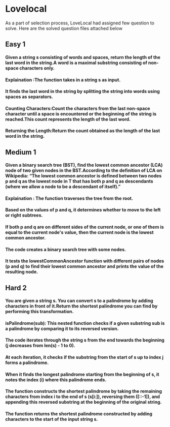 # Lovelocal
As a part of selection process, LoveLocal had assigned few question to solve. Here are the solved question files attached below
## Easy 1 
#### Given a string s consisting of words and spaces, return the length of the last word in the string.A word is a maximal substring consisting of non-space characters only.
#### Explaination :The function takes in a string s as input.
#### It finds the last word in the string by splitting the string into words using spaces as separators.
#### Counting Characters:Count the characters from the last non-space character until a space is encountered or the beginning of the string is reached.This count represents the length of the last word.
#### Returning the Length:Return the count obtained as the length of the last word in the string.

## Medium 1
#### Given a binary search tree (BST), find the lowest common ancestor (LCA) node of two given nodes in the BST.According to the definition of LCA on Wikipedia: “The lowest common ancestor is defined between two nodes p and q as the lowest node in T that has both p and q as descendants (where we allow a node to be a descendant of itself).”
#### Explaination : The function traverses the tree from the root.
#### Based on the values of p and q, it determines whether to move to the left or right subtrees.
#### If both p and q are on different sides of the current node, or one of them is equal to the current node's value, then the current node is the lowest common ancestor.
#### The code creates a binary search tree with some nodes.
#### It tests the lowestCommonAncestor function with different pairs of nodes (p and q) to find their lowest common ancestor and prints the value of the resulting node.

## Hard 2
#### You are given a string s. You can convert s to a palindrome by adding characters in front of it.Return the shortest palindrome you can find by performing this transformation.
#### isPalindrome(sub): This nested function checks if a given substring sub is a palindrome by comparing it to its reversed version.
#### The code iterates through the string s from the end towards the beginning (j decreases from len(s) - 1 to 0).
#### At each iteration, it checks if the substring from the start of s up to index j forms a palindrome.
#### When it finds the longest palindrome starting from the beginning of s, it notes the index (i) where this palindrome ends.
#### The function constructs the shortest palindrome by taking the remaining characters from index i to the end of s (s[i:]), reversing them ([::-1]), and appending this reversed substring at the beginning of the original string.
#### The function returns the shortest palindrome constructed by adding characters to the start of the input string s.
